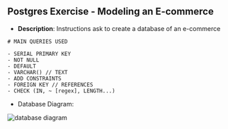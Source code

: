 ## Postgres Exercise - Modeling an E-commerce
- **Description**: Instructions ask to create a database of an e-commerce
```
# MAIN QUERIES USED

- SERIAL PRIMARY KEY
- NOT NULL
- DEFAULT
- VARCHAR() // TEXT
- ADD CONSTRAINTS
- FOREIGN KEY // REFERENCES
- CHECK (IN, ~ [regex], LENGTH...)
```
- Database Diagram: 

<img src="https://github.com/erickssguerra/praticas-postgres/blob/main/Pr%C3%A1tica%20-%20Modelagem/dbDiagram.png?raw=true" alt="database diagram"/>
